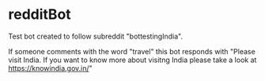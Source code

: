 # redditBot
Test bot created to follow subreddit "bottestingIndia". 

If someone comments with the word "travel" this bot responds with "Please visit India. If you want to know more about visitng India please take a look at https://knowindia.gov.in/"
